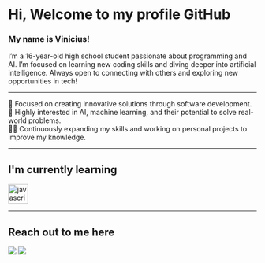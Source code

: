 <h1 align="left">Hi, Welcome to my profile GitHub</h1>

<h3 align="left">My name is Vinicius!</h3>

<p align="left">
I’m a 16-year-old high school student passionate about programming and AI. I’m focused on learning new coding skills and diving deeper into artificial intelligence. Always open to connecting with others and exploring new opportunities in tech!
</p>

---

<p align="left">
🚀 Focused on creating innovative solutions through software development.<br>
🧠 Highly interested in AI, machine learning, and their potential to solve real-world problems.<br>
👨‍💻 Continuously expanding my skills and working on personal projects to improve my knowledge.<br>
</p>

---

<h2 align="left">I'm currently learning</h2>

<div align="left">
  <img src="https://cdn.jsdelivr.net/gh/devicons/devicon/icons/javascript/javascript-original.svg" height="40" alt="javascript logo"  />
</div>

---

<h2 align="left">Reach out to me here</h2>

<div> 
  <a href="https://www.instagram.com/v.a.o.c_/" target="_blank"><img src="https://img.shields.io/badge/-Instagram-%23E4405F?style=for-the-badge&logo=instagram&logoColor=white" target="_blank"></a>
  <a href="https://br.linkedin.com/?trk=guest_homepage-basic_nav-header-logo" target="_blank"><img src="https://img.shields.io/badge/-LinkedIn-%230077B5?style=for-the-badge&logo=linkedin&logoColor=white" target="_blank"></a> 
  
</div>
